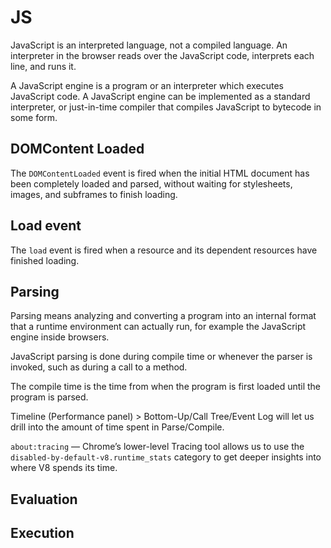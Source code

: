 # JS

JavaScript is an interpreted language, not a compiled language. An interpreter in the browser reads over the JavaScript code, interprets each line, and runs it.

A JavaScript engine is a program or an interpreter which executes JavaScript code. A JavaScript engine can be implemented as a standard interpreter, or just-in-time compiler that compiles JavaScript to bytecode in some form.

## DOMContent Loaded

The `DOMContentLoaded` event is fired when the initial HTML document has been completely loaded and parsed, without waiting for stylesheets, images, and subframes to finish loading.

## Load event

The `load` event is fired when a resource and its dependent resources have finished loading.

## Parsing

Parsing means analyzing and converting a program into an internal format that a runtime environment can actually run, for example the JavaScript engine inside browsers.

JavaScript parsing is done during compile time or whenever the parser is invoked, such as during a call to a method.

The compile time is the time from when the program is first loaded until the program is parsed.

Timeline (Performance panel) > Bottom-Up/Call Tree/Event Log will let us drill into the amount of time spent in Parse/Compile.

`about:tracing` — Chrome’s lower-level Tracing tool allows us to use the `disabled-by-default-v8.runtime_stats` category to get deeper insights into where V8 spends its time.

## Evaluation

## Execution
